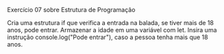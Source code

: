 Exercício 07 sobre Estrutura de Programação

Cria uma estrutura if que verifica a entrada na balada, se tiver mais de 18 anos, pode entrar.
Armazenar a idade em uma variável com let.
Insira uma instrução console.log("Pode entrar"), caso a pessoa tenha mais que 18 anos.